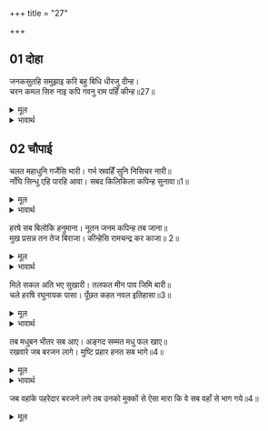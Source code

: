 +++
title = "27"

+++


## 01 दोहा
जनकसुतहि समुझाइ करि बहु बिधि धीरजु दीन्ह।  
चरन कमल सिरु नाइ कपि गवनु राम पहिँ कीन्ह॥27॥  

<details><summary>मूल</summary>

जनकसुतहि समुझाइ करि बहु बिधि धीरजु दीन्ह।  
चरन कमल सिरु नाइ कपि गवनु राम पहिँ कीन्ह॥27॥  
</details>

<details><summary>भावार्थ</summary>

हनुमान्‌जी ने जानकीजी को समझाकर बहुत प्रकार से धीरज दिया और उनके चरणकमलों में सिर नवाकर श्री रामजी के पास गमन किया॥27॥  
</details>




## 02 चौपाई
चलत महाधुनि गर्जेसि भारी। गर्भ स्रवहिँ सुनि निसिचर नारी॥  
नाँघि सिन्धु एहि पारहि आवा। सबद किलिकिला कपिन्ह सुनावा॥1॥  

<details><summary>मूल</summary>

चलत महाधुनि गर्जेसि भारी। गर्भ स्रवहिँ सुनि निसिचर नारी॥  
नाँघि सिन्धु एहि पारहि आवा। सबद किलिकिला कपिन्ह सुनावा॥1॥  
</details>

<details><summary>भावार्थ</summary>

ः- चलते समय महाध्वनि से भारी गर्जना की, उसे सुनकर राक्षसियों के गर्भ गिर गए। समुद्र लाङ्घ कर इस पार आए और वानरों को किलकारी का शब्द (हर्ष सूचक ध्वनि) सुनाये।  
</details>

हरषे सब बिलोकि हनुमाना। नूतन जनम कपिन्ह तब जाना॥  
मुख प्रसन्न तन तेज बिराजा। कीन्हेसि रामचन्द्र कर काजा॥ 2॥  

<details><summary>मूल</summary>

हरषे सब बिलोकि हनुमाना। नूतन जनम कपिन्ह तब जाना॥  
मुख प्रसन्न तन तेज बिराजा। कीन्हेसि रामचन्द्र कर काजा॥ 2॥  
</details>

<details><summary>भावार्थ</summary>

ः- हनूमानजी को देखकर सब प्रसन्न हुए; तब वानरों ने अपना नया जन्म समझा। देखा कि पवनकुमार का मुख प्रसन्न है और शरीर में तेज विराजमान है, इस से जान लिया कि रामचन्द्रजी का कार्य इन्होंने किया॥2॥  
</details>

मिले सकल अति भए सुखारी। तलफत मीन पाव जिमि बारी॥  
चले हरषि रघुनायक पासा। पूँछत कहत नवल इतिहासा॥3॥  

<details><summary>मूल</summary>

मिले सकल अति भए सुखारी। तलफत मीन पाव जिमि बारी॥  
चले हरषि रघुनायक पासा। पूँछत कहत नवल इतिहासा॥3॥  
</details>

<details><summary>भावार्थ</summary>

ः- सब वानर परम प्रेमके साथ हनुमानजी से मिले और अत्यन्त प्रसन्न हुए जैसे कि मानो तड़पती हुई मछलीको पानी मिल गया॥ फिर वे सब सुन्दर इतिहास पूछते हुए और कहते हुए आनन्द के साथ रामचन्द्रजीके पास चले॥3॥  
</details>

तब मधुबन भीतर सब आए। अङ्गद सम्मत मधु फल खाए॥  
रखवारे जब बरजन लागे। मुष्टि प्रहार हनत सब भागे॥4॥  

<details><summary>मूल</summary>

तब मधुबन भीतर सब आए। अङ्गद सम्मत मधु फल खाए॥  
रखवारे जब बरजन लागे। मुष्टि प्रहार हनत सब भागे॥4॥  
</details>

<details><summary>भावार्थ</summary>

ः- फिर उन सबोंने मधुवनके अन्दर आकर युवराज अंगदके साथ वहां मीठे फल खाये॥
</details>

जब वहांके पहरेदार बरजने लगे तब उनको मुक्कों से ऐसा मारा कि वे सब वहाँ से भाग गये॥4॥  

<details><summary>मूल</summary>

जब वहांके पहरेदार बरजने लगे तब उनको मुक्कों से ऐसा मारा कि वे सब वहाँ से भाग गये॥4॥  
</details>


<div class="audioEmbed"  caption="AIR-वाचनम्" src="https://archive
.org/download/rAmcharitmAnas-AIR/EPI-289.mp3"></div>
